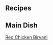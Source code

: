 <html lang="en">
<head>
<meta charset="utf-8" />
<meta name="viewport" content="width=device-width, initial-scale=1" />

<div class="container main-content">
<section class="content" data-cms-content-wrapper="/_layouts/default.html"><h1>Recipes</h1>

<h2>Main Dish</h2>
<div class="recipes">

<div class="recipe" style="background-image: url(https://source.unsplash.com/qJ0zGkrE1Zg/1560x940)" data-cms-original-style="background-image: url('https://source.unsplash.com/qJ0zGkrE1Zg/1560x940')">
<a href="/cookies/2017/01/05/gingernut-cookies/"><span>Red Chicken Biryani</span></a>
</div>

</div>



